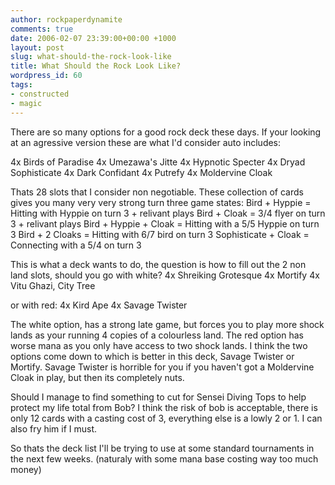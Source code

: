 ```yaml
---
author: rockpaperdynamite
comments: true
date: 2006-02-07 23:39:00+00:00 +1000
layout: post
slug: what-should-the-rock-look-like
title: What Should the Rock Look Like?
wordpress_id: 60
tags:
- constructed
- magic
---
```


There are so many options for a good rock deck these days. If your looking at an agressive version these are what I'd consider auto includes:

4x Birds of Paradise
4x Umezawa's Jitte
4x Hypnotic Specter
4x Dryad Sophisticate
4x Dark Confidant
4x Putrefy
4x Moldervine Cloak

Thats 28 slots that I consider non negotiable. These collection of cards gives you many very very strong turn three game states:
Bird +  Hyppie = Hitting with Hyppie on turn 3 + relivant plays
Bird + Cloak = 3/4 flyer on turn 3 + relivant plays
Bird + Hyppie + Cloak = Hitting with a 5/5 Hyppie on turn 3
Bird + 2 Cloaks = Hitting with 6/7 bird on turn 3
Sophisticate + Cloak = Connecting with a 5/4 on turn 3

This is what a deck wants to do, the question is how to fill out the 2 non land slots, should you go with white?
4x Shreiking Grotesque
4x Mortify
4x Vitu Ghazi, City Tree

or with red:
4x Kird Ape
4x Savage Twister

The white option, has a strong late game, but forces you to play more shock lands as your running 4 copies of a colourless land. The red option has worse mana as you only have access to two shock lands.
I think the two options come down to which is better in this deck, Savage Twister or Mortify. Savage Twister is horrible for you if you haven't got a Moldervine Cloak in play, but then its completely nuts.

Should I manage to find something to cut for Sensei Diving Tops to help protect my life total from Bob? I think the risk of bob is acceptable, there is only 12 cards with a casting cost of 3, everything else is a lowly 2 or 1. I can also fry him if I must.

So thats the deck list I'll be trying to use at some standard tournaments in the next few weeks. (naturaly with some mana base costing way too much money)

